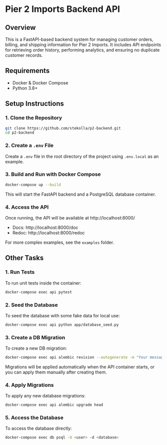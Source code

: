 # Pier 2 Imports Backend API

## Overview
This is a FastAPI-based backend system for managing customer orders, billing, and shipping information for Pier 2 Imports. It includes API endpoints for retrieving order history, performing analytics, and ensuring no duplicate customer records.

## Requirements
- Docker & Docker Compose
- Python 3.8+

## Setup Instructions
### 1. Clone the Repository
```sh
git clone https://github.com/stekolla/p2-backend.git
cd p2-backend
```

### 2. Create a `.env` File
Create a `.env` file in the root directory of the project using `.env.local` as an example.

### 3. Build and Run with Docker Compose
```sh
docker-compose up --build
```
This will start the FastAPI backend and a PostgreSQL database container.

### 4. Access the API
Once running, the API will be available at http://localhost:8000/

- Docs: http://localhost:8000/doc
- Redoc: http://localhost:8000/redoc

For more complex examples, see the `examples` folder.

## Other Tasks
### 1. Run Tests
To run unit tests inside the container:
```sh
docker-compose exec api pytest
```

### 2. Seed the Database
To seed the database with some fake data for local use:
```sh
docker-compose exec api python app/database_seed.py
```

### 3. Create a DB Migration
To create a new DB migration:
```sh
docker-compose exec api alembic revision --autogenerate -m "Your message here"
```

Migrations will be applied automatically when the API container starts, or you can apply them manually after creating them.

### 4. Apply Migrations
To apply any new database migrations:
```sh
docker-compose exec api alembic upgrade head
```

### 5. Access the Database
To access the database directly:
```sh
docker-compose exec db psql -U <user> -d <database>
```
